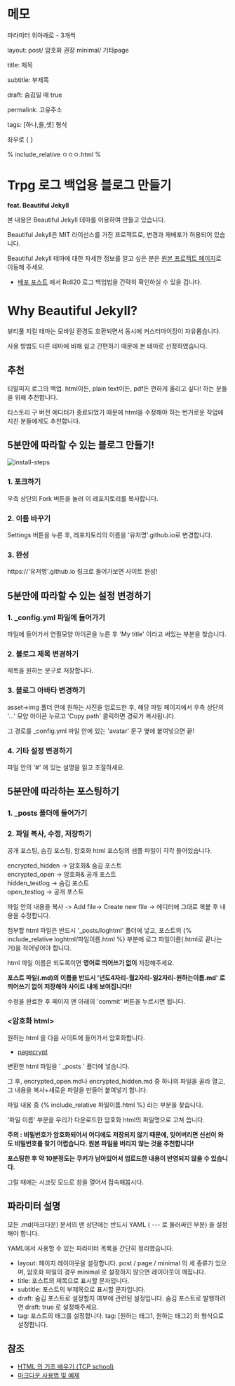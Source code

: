 # 메모
파라미터 위아래로 - 3개씩
  
layout: post/ 암호화 권장 minimal/ 기타page
  
title: 제목
  
subtitle: 부제목
  
draft: 숨김일 때 true
  
permalink: 고유주소
  
tags: [하나,둘,셋] 형식
  
  
좌우로 { }
  
% include_relative ㅇㅇㅇ.html %
  
  
# Trpg 로그 백업용 블로그 만들기
**feat. Beautiful Jekyll**

본 내용은 Beautiful Jekyll 테마를 이용하여 만들고 있습니다.

Beautiful Jekyll은 MIT 라이선스를 가진 프로젝트로, 변경과 재배포가 허용되어 있습니다.

Beautiful Jekyll 테마에 대한 자세한 정보를 알고 싶은 분은 [원본 프로젝트 페이지](https://github.com/daattali/beautiful-jekyll)로 이동해 주세요.  


+ [배포 포스트](https://posty.pe/3f0nfm) 에서 Roll20 로그 백업법을 간략히 확인하실 수 있을 겁니다.


# Why Beautiful Jekyll?

뷰티풀 지킬 테마는 모바일 환경도 호환되면서 동시에 커스터마이징이 자유롭습니다.

사용 방법도 다른 테마에 비해 쉽고 간편하기 때문에 본 테마로 선정하였습니다.  


## 추천
티알피지 로그의 백업. html이든, plain text이든, pdf든 편하게 올리고 싶다! 하는 분들을 위해 추천합니다.

티스토리 구 버전 에디터가 종료되었기 때문에 html을 수정해야 하는 번거로운 작업에 지친 분들에게도 추천합니다.  


## 5분만에 따라할 수 있는 블로그 만들기!
![install-steps](assets/img/install-steps.gif)
### 1. 포크하기
우측 상단의 Fork 버튼을 눌러 이 레포지토리를 복사합니다.  


### 2. 이름 바꾸기
Settings 버튼을 누른 후, 레포지토리의 이름을 '유저명'.github.io로 변경합니다.  


### 3. 완성
https://'유저명'.github.io  링크로 들어가보면 사이트 완성!  



## 5분만에 따라할 수 있는 설정 변경하기

### 1. _config.yml 파일에 들어가기

파일에 들어가서 연필모양 아이콘을 누른 후 'My title' 이라고 써있는 부분을 찾습니다.

### 2. 블로그 제목 변경하기
제목을 원하는 문구로 저장합니다.

### 3. 블로그 아바타 변경하기
asset->img 폴더 안에 원하는 사진을 업로드한 후, 해당 파일 페이지에서 우측 상단의 '...' 모양 아이콘 누르고 'Copy path' 클릭하면 경로가 복사됩니다.  

그 경로를 _config.yml 파일 안에 있는 'avatar' 문구 옆에 붙여넣으면 끝!

### 4. 기타 설정 변경하기
파일 안의 '#' 에 있는 설명을 읽고 조절하세요.

## 5분만에 따라하는 포스팅하기

### 1. _posts 폴더에 들어가기

### 2. 파일 복사, 수정, 저장하기
공개 포스팅, 숨김 포스팅, 암호화 html 포스팅의 샘플 파일이 각각 들어있습니다.

encrypted_hidden -> 암호화& 숨김 포스트  
encrypted_open -> 암호화& 공개 포스트  
hidden_testlog -> 숨김 포스트  
open_testlog -> 공개 포스트  

파일 안의 내용을 복사 -> Add file-> Create new file -> 에디터에 그대로 복붙 후 내용을 수정합니다.

첨부할 html 파일은 반드시 '_posts/loghtml' 폴더에 넣고, 포스트의 {% include_relative loghtml/파일이름.html %} 부분에 로그 파일이름(.html로 끝나는거)을 적어넣어야 합니다.  

html 파일 이름은 되도록이면 **영어로 띄어쓰기 없이** 저장해주세요. 
 
**포스트 파일(.md)의 이름을 반드시 '년도4자리-월2자리-일2자리-원하는이름.md' 로 띄어쓰기 없이 저장해야 사이트 내에 보여집니다!!**  

수정을 완료한 후 페이지 맨 아래의 'commit' 버튼을 누르시면 됩니다.

### <암호화 html>
원하는 html 을 다음 사이트에 들어가서 암호화합니다.  
- [pagecrypt](https://www.maxlaumeister.com/pagecrypt/)  

변환한 html 파일을 ' _posts ' 폴더에 넣습니다.

그 후, encrypted_open.md나 encrypted_hidden.md 중 하나의 파일을 골라 열고, 그 내용을 복사+새로운 파일을 만들어 붙여넣기 합니다.

파일 내용 중 {% include_relative 파일이름.html %} 라는 부분을 찾습니다.

'파일 이름' 부분을 우리가 다운로드한 암호화 html의 파일명으로 고쳐 씁니다.

**주의 : 비밀번호가 암호화되어서 어디에도 저장되지 않기 때문에, 잊어버리면 신선이 와도 비밀번호를 찾기 어렵습니다. 원본 파일을 버리지 않는 것을 추천합니다!**

**포스팅한 후 약 10분정도는 쿠키가 남아있어서 업로드한 내용이 반영되지 않을 수 있습니다.**

그럴 때에는 시크릿 모드로 창을 열어서 접속해봅시다.


## 파라미터 설명

모든 .md(마크다운) 문서의 맨 상단에는 반드시 YAML ( --- 로 둘러싸인 부분) 을 설정해야 합니다.

YAML에서 사용할 수 있는 파라미터 목록을 간단히 정리했습니다.

- layout: 페이지 레이아웃을 설정합니다. post / page / minimal 의 세 종류가 있으며, 암호화 파일의 경우 minimal 로 설정하지 않으면 레이아웃이 깨집니다.
- title: 포스트의 제목으로 표시할 문자입니다.
- subtitle: 포스트의 부제목으로 표시할 문자입니다.
- draft: 숨김 포스트로 설정할지 여부에 관련된 설정입니다. 숨김 포스트로 발행하려면 draft: true 로 설정해주세요.
- tag: 포스트의 태그를 설정합니다. tag: [원하는 태그1, 원하는 태그2] 의 형식으로 설정합니다.



## 참조
- [HTML 의 기초 배우기 (TCP school)](http://tcpschool.com/html/intro)
- [마크다운 사용법 밎 예제](https://theorydb.github.io/envops/2019/05/22/envops-blog-how-to-use-md/)






